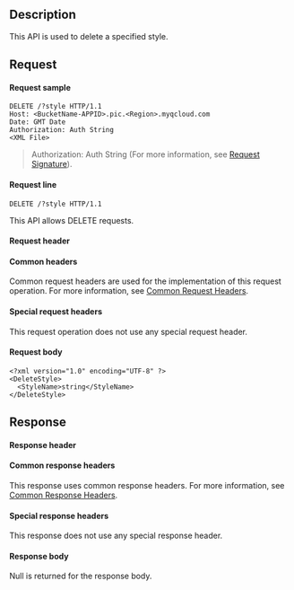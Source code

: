 ## Description
This API is used to delete a specified style.

## Request
#### Request sample

```
DELETE /?style HTTP/1.1
Host: <BucketName-APPID>.pic.<Region>.myqcloud.com 
Date: GMT Date
Authorization: Auth String
<XML File>
```
>Authorization: Auth String (For more information, see [Request Signature](https://intl.cloud.tencent.com/document/product/436/7778)).

#### Request line

```
DELETE /?style HTTP/1.1
```
This API allows DELETE requests.

#### Request header
#### Common headers
Common request headers are used for the implementation of this request operation. For more information, see [Common Request Headers](https://intl.cloud.tencent.com/document/product/436/7728).
#### Special request headers
This request operation does not use any special request header.

#### Request body
```
<?xml version="1.0" encoding="UTF-8" ?>
<DeleteStyle>
  <StyleName>string</StyleName>
</DeleteStyle>
```

## Response
#### Response header
#### Common response headers
This response uses common response headers. For more information, see [Common Response Headers](https://intl.cloud.tencent.com/document/product/436/7729).
#### Special response headers
This response does not use any special response header.
#### Response body
Null is returned for the response body.